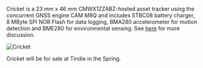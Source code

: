 Cricket is a 23 mm x 46 mm CMWX1ZZABZ-hosted asset tracker using the concurrent GNSS engine CAM M8Q and includes STBC08 battery charger, 8 MByte SPI NOR Flash for data logging, BMA280 accelerometer for motion detection and BME280 for environmental sensing. See [here](https://hackaday.io/project/35169-hackable-cmwx1zzabz-lora-devices) for more discussion.

![Cricket](https://user-images.githubusercontent.com/6698410/34909788-8f515fe0-f85c-11e7-8de5-30879457ddd1.jpg)

Cricket will be for sale at Tindie in the Spring.
